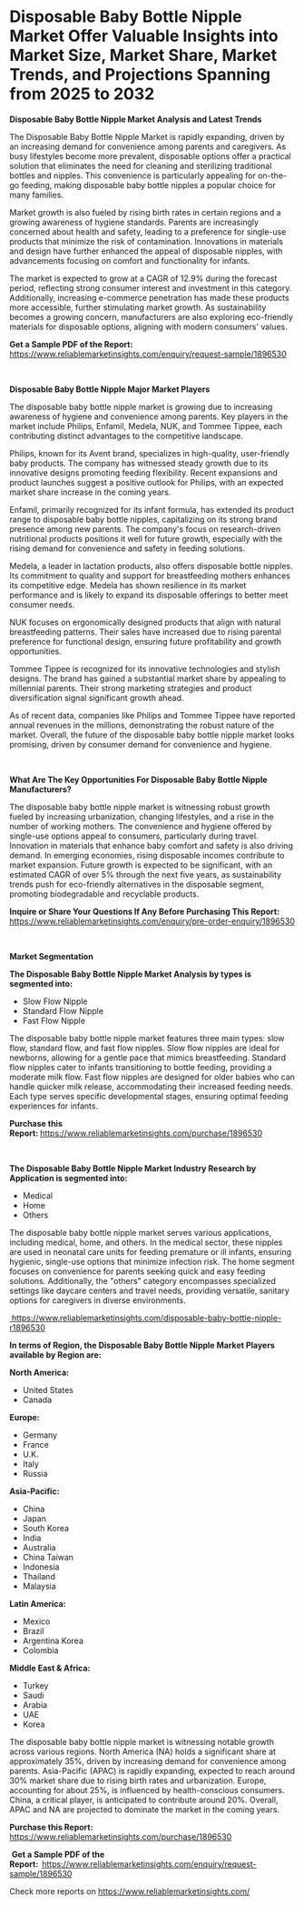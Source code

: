 <p><h1>Disposable Baby Bottle Nipple Market Offer Valuable Insights into Market Size, Market Share, Market Trends, and Projections Spanning from 2025 to 2032</h1></p><p><strong>Disposable Baby Bottle Nipple Market Analysis and Latest Trends</strong></p>
<p><p>The Disposable Baby Bottle Nipple Market is rapidly expanding, driven by an increasing demand for convenience among parents and caregivers. As busy lifestyles become more prevalent, disposable options offer a practical solution that eliminates the need for cleaning and sterilizing traditional bottles and nipples. This convenience is particularly appealing for on-the-go feeding, making disposable baby bottle nipples a popular choice for many families.</p><p>Market growth is also fueled by rising birth rates in certain regions and a growing awareness of hygiene standards. Parents are increasingly concerned about health and safety, leading to a preference for single-use products that minimize the risk of contamination. Innovations in materials and design have further enhanced the appeal of disposable nipples, with advancements focusing on comfort and functionality for infants.</p><p>The market is expected to grow at a CAGR of 12.9% during the forecast period, reflecting strong consumer interest and investment in this category. Additionally, increasing e-commerce penetration has made these products more accessible, further stimulating market growth. As sustainability becomes a growing concern, manufacturers are also exploring eco-friendly materials for disposable options, aligning with modern consumers' values.</p></p>
<p><strong>Get a Sample PDF of the Report:&nbsp;</strong> <a href="https://www.reliablemarketinsights.com/enquiry/request-sample/1896530?utm_campaign=1938&utm_medium=2&utm_source=Github&utm_content=ia&utm_term=10022025&utm_id=disposable-baby-bottle-nipple">https://www.reliablemarketinsights.com/enquiry/request-sample/1896530</a></p>
<p>&nbsp;</p>
<p><strong>Disposable Baby Bottle Nipple Major Market Players</strong></p>
<p><p>The disposable baby bottle nipple market is growing due to increasing awareness of hygiene and convenience among parents. Key players in the market include Philips, Enfamil, Medela, NUK, and Tommee Tippee, each contributing distinct advantages to the competitive landscape.</p><p>Philips, known for its Avent brand, specializes in high-quality, user-friendly baby products. The company has witnessed steady growth due to its innovative designs promoting feeding flexibility. Recent expansions and product launches suggest a positive outlook for Philips, with an expected market share increase in the coming years.</p><p>Enfamil, primarily recognized for its infant formula, has extended its product range to disposable baby bottle nipples, capitalizing on its strong brand presence among new parents. The company's focus on research-driven nutritional products positions it well for future growth, especially with the rising demand for convenience and safety in feeding solutions.</p><p>Medela, a leader in lactation products, also offers disposable bottle nipples. Its commitment to quality and support for breastfeeding mothers enhances its competitive edge. Medela has shown resilience in its market performance and is likely to expand its disposable offerings to better meet consumer needs.</p><p>NUK focuses on ergonomically designed products that align with natural breastfeeding patterns. Their sales have increased due to rising parental preference for functional design, ensuring future profitability and growth opportunities.</p><p>Tommee Tippee is recognized for its innovative technologies and stylish designs. The brand has gained a substantial market share by appealing to millennial parents. Their strong marketing strategies and product diversification signal significant growth ahead.</p><p>As of recent data, companies like Philips and Tommee Tippee have reported annual revenues in the millions, demonstrating the robust nature of the market. Overall, the future of the disposable baby bottle nipple market looks promising, driven by consumer demand for convenience and hygiene.</p></p>
<p>&nbsp;</p>
<p><strong>What Are The Key Opportunities For Disposable Baby Bottle Nipple Manufacturers?</strong></p>
<p><p>The disposable baby bottle nipple market is witnessing robust growth fueled by increasing urbanization, changing lifestyles, and a rise in the number of working mothers. The convenience and hygiene offered by single-use options appeal to consumers, particularly during travel. Innovation in materials that enhance baby comfort and safety is also driving demand. In emerging economies, rising disposable incomes contribute to market expansion. Future growth is expected to be significant, with an estimated CAGR of over 5% through the next five years, as sustainability trends push for eco-friendly alternatives in the disposable segment, promoting biodegradable and recyclable products.</p></p>
<p><strong>Inquire or Share Your Questions If Any Before Purchasing This Report:</strong> <a href="https://www.reliablemarketinsights.com/enquiry/pre-order-enquiry/1896530?utm_campaign=1938&utm_medium=2&utm_source=Github&utm_content=ia&utm_term=10022025&utm_id=disposable-baby-bottle-nipple">https://www.reliablemarketinsights.com/enquiry/pre-order-enquiry/1896530</a></p>
<p>&nbsp;</p>
<p><strong>Market Segmentation</strong></p>
<p><strong>The Disposable Baby Bottle Nipple Market Analysis by types is segmented into:</strong></p>
<p><ul><li>Slow Flow Nipple</li><li>Standard Flow Nipple</li><li>Fast Flow Nipple</li></ul></p>
<p><p>The disposable baby bottle nipple market features three main types: slow flow, standard flow, and fast flow nipples. Slow flow nipples are ideal for newborns, allowing for a gentle pace that mimics breastfeeding. Standard flow nipples cater to infants transitioning to bottle feeding, providing a moderate milk flow. Fast flow nipples are designed for older babies who can handle quicker milk release, accommodating their increased feeding needs. Each type serves specific developmental stages, ensuring optimal feeding experiences for infants.</p></p>
<p><strong>Purchase this Report:&nbsp;</strong><a href="https://www.reliablemarketinsights.com/purchase/1896530?utm_campaign=1938&utm_medium=2&utm_source=Github&utm_content=ia&utm_term=10022025&utm_id=disposable-baby-bottle-nipple">https://www.reliablemarketinsights.com/purchase/1896530</a></p>
<p>&nbsp;</p>
<p><strong>The Disposable Baby Bottle Nipple Market Industry Research by Application is segmented into:</strong></p>
<p><ul><li>Medical</li><li>Home</li><li>Others</li></ul></p>
<p><p>The disposable baby bottle nipple market serves various applications, including medical, home, and others. In the medical sector, these nipples are used in neonatal care units for feeding premature or ill infants, ensuring hygienic, single-use options that minimize infection risk. The home segment focuses on convenience for parents seeking quick and easy feeding solutions. Additionally, the "others" category encompasses specialized settings like daycare centers and travel needs, providing versatile, sanitary options for caregivers in diverse environments.</p></p>
<p><a href="https://www.reliablemarketinsights.com/disposable-baby-bottle-nipple-r1896530?utm_campaign=1938&utm_medium=2&utm_source=Github&utm_content=ia&utm_term=10022025&utm_id=disposable-baby-bottle-nipple">&nbsp;https://www.reliablemarketinsights.com/disposable-baby-bottle-nipple-r1896530</a></p>
<p><strong>In terms of Region, the Disposable Baby Bottle Nipple Market Players available by Region are:</strong></p>
<p>
    <p> <strong> North America: </strong>
        <ul>
            <li>United States</li>
            <li>Canada</li>
        </ul>
        </p> 
    <p> <strong> Europe: </strong>
        <ul>
            <li>Germany</li>
            <li>France</li>
            <li>U.K.</li>
            <li>Italy</li>
            <li>Russia</li>
        </ul>
        </p> 
    <p> <strong> Asia-Pacific: </strong>
        <ul>
            <li>China</li>
            <li>Japan</li>
            <li>South Korea</li>
            <li>India</li>
            <li>Australia</li>
            <li>China Taiwan</li>
            <li>Indonesia</li>
            <li>Thailand</li>
            <li>Malaysia</li>
        </ul>
        </p> 
    <p> <strong> Latin America: </strong>
        <ul>
            <li>Mexico</li>
            <li>Brazil</li>
            <li>Argentina Korea</li>
            <li>Colombia</li>
        </ul>
        </p> 
    <p> <strong> Middle East & Africa: </strong>
        <ul>
            <li>Turkey</li>
            <li>Saudi</li>
            <li>Arabia</li>
            <li>UAE</li>
            <li>Korea</li>
        </ul>
    </p>
    </p>
<p><p>The disposable baby bottle nipple market is witnessing notable growth across various regions. North America (NA) holds a significant share at approximately 35%, driven by increasing demand for convenience among parents. Asia-Pacific (APAC) is rapidly expanding, expected to reach around 30% market share due to rising birth rates and urbanization. Europe, accounting for about 25%, is influenced by health-conscious consumers. China, a critical player, is anticipated to contribute around 20%. Overall, APAC and NA are projected to dominate the market in the coming years.</p></p>
<p><strong>Purchase this Report: </strong><a href="https://www.reliablemarketinsights.com/purchase/1896530?utm_campaign=1938&utm_medium=2&utm_source=Github&utm_content=ia&utm_term=10022025&utm_id=disposable-baby-bottle-nipple">https://www.reliablemarketinsights.com/purchase/1896530</a></p>
<p>&nbsp;<strong>Get a Sample PDF of the Report:&nbsp;&nbsp;</strong><a href="https://www.reliablemarketinsights.com/enquiry/request-sample/1896530?utm_campaign=1938&utm_medium=2&utm_source=Github&utm_content=ia&utm_term=10022025&utm_id=disposable-baby-bottle-nipple">https://www.reliablemarketinsights.com/enquiry/request-sample/1896530</a></p>
<p><strong></strong></p>
<p>Check more reports on <a href="https://www.reliablemarketinsights.com/?utm_campaign=1938&utm_medium=2&utm_source=Github&utm_content=ia&utm_term=10022025&utm_id=disposable-baby-bottle-nipple">https://www.reliablemarketinsights.com/</a></p>